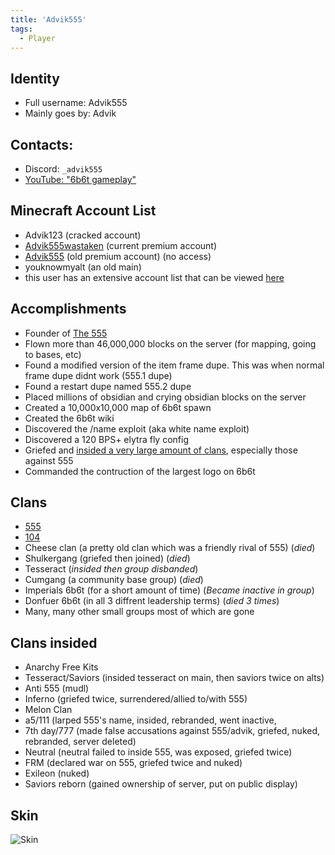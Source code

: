 ```yaml
---
title: 'Advik555'
tags:
  - Player
---
```



## Identity
* Full username: Advik555
* Mainly goes by: Advik

## Contacts:
* Discord: `_advik555`
* [YouTube: "6b6t gameplay"](https://www.youtube.com/channel/UCoEpKXImySV-CEHe9pLEfjg/)

## Minecraft Account List
* Advik123 (cracked account)
* [Advik555wastaken](https://namemc.com/profile/Advik555wastaken.1) (current premium account)
* [Advik555](https://namemc.com/Advik555) (old premium account) (no access)
* youknowmyalt (an old main)
* this user has an extensive account list that can be viewed [here](https://pastebin.com/2MAHm4yA)

## Accomplishments
- Founder of [The 555](../Groups/555)
- Flown more than 46,000,000 blocks on the server (for mapping, going to bases, etc)
- Found a modified version of the item frame dupe. This was when normal frame dupe didnt work (555.1 dupe)
- Found a restart dupe named 555.2 dupe
- Placed millions of obsidian and crying obsidian blocks on the server
- Created a 10,000x10,000 map of 6b6t spawn
- Created the 6b6t wiki
- Discovered the /name exploit (aka white name exploit)
- Discovered a 120 BPS+ elytra fly config
- Griefed and [insided a very large amount of clans](https://pastebin.com/cNPbhrjx), especially those against 555
- Commanded the contruction of the largest logo on 6b6t

## Clans
- [555](../Groups/555.md)
- [104](../Groups/104.md)
- Cheese clan (a pretty old clan which was a friendly rival of 555) (*died*)
- Shulkergang (griefed then joined) (*died*)
- Tesseract (*insided then group disbanded*)
- Cumgang (a community base group) (*died*)
- Imperials 6b6t (for a short amount of time) (*Became inactive in group*)
- Donfuer 6b6t (in all 3 diffrent leadership terms) (*died 3 times*)
- Many, many other small groups most of which are gone

## Clans insided
- Anarchy Free Kits
- Tesseract/Saviors (insided tesseract on main, then saviors twice on alts)
- Anti 555 (mudl)
- Inferno (griefed twice, surrendered/allied to/with 555)
- Melon Clan
- a5/111 (larped 555's name, insided, rebranded, went inactive,
- 7th day/777 (made false accusations against 555/advik, griefed, nuked, rebranded, server deleted)
- Neutral (neutral failed to inside 555, was exposed, griefed twice)
- FRM (declared war on 555, griefed twice and nuked)
- Exileon (nuked)
- Saviors reborn (gained ownership of server, put on public display)

## Skin
![Skin](https://s.namemc.com/3d/skin/body.png?id=8378f43535d8333d&model=classic&theta=30&phi=21&time=90&width=100&height=200)
